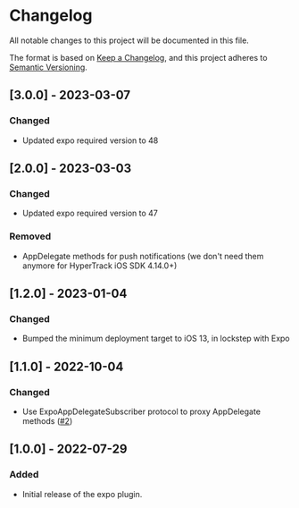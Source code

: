 # Changelog
All notable changes to this project will be documented in this file.

The format is based on [Keep a Changelog](https://keepachangelog.com/en/1.0.0/),
and this project adheres to [Semantic Versioning](https://semver.org/spec/v2.0.0.html).

## [3.0.0] - 2023-03-07
### Changed
- Updated expo required version to 48

## [2.0.0] - 2023-03-03
### Changed
- Updated expo required version to 47
### Removed
- AppDelegate methods for push notifications (we don't need them anymore for HyperTrack iOS SDK 4.14.0+)

## [1.2.0] - 2023-01-04
### Changed
- Bumped the minimum deployment target to iOS 13, in lockstep with Expo

## [1.1.0] - 2022-10-04
### Changed
- Use ExpoAppDelegateSubscriber protocol to proxy AppDelegate methods ([#2](https://github.com/hypertrack/sdk-expo/pull/2))

## [1.0.0] - 2022-07-29
### Added
- Initial release of the expo plugin.
